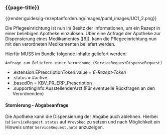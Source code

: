 
### {{page-title}}

{{render:guides/ig-rezeptanforderung/images/puml_images/UC1_2.png}}

Die Pflegeeinrichtung ist nun im Besitz der Informationen, um ein Rezept in einer beliebigen Apotheke einzulösen. Über eine Anfrage der Apotheke zur Dispensierung eines Medikamentes ([6]), kann die Pflegeeinrichtung nun mit den verordneten Medikamenten beliefert werden.

Hierfür MUSS im Bundle folgende Inhalte geliefert werden:

`Anfrage zum Beliefern einer Verordnung (ServiceRequestDispenseRequest)`

* .extension:EPrescriptionToken.value = *E-Rezept-Token*
* .status = #active
* .basedOn = KBV_PR_ERP_Prescription
* .supportingInfo:AusstellenderArzt (Für eventuelle Rückfragen an den Verordnenden)

#### Stornierung - Abgabeanfrage

Die Apotheke kann die Dispensierung der Abgabe auch ablehnen. Hierbei ist `ServiceRequest.status` auf `#revoked` zu setzen und nach Möglichkeit ein Hinweis unter `ServiceRequest.note` anzuzeigen.

